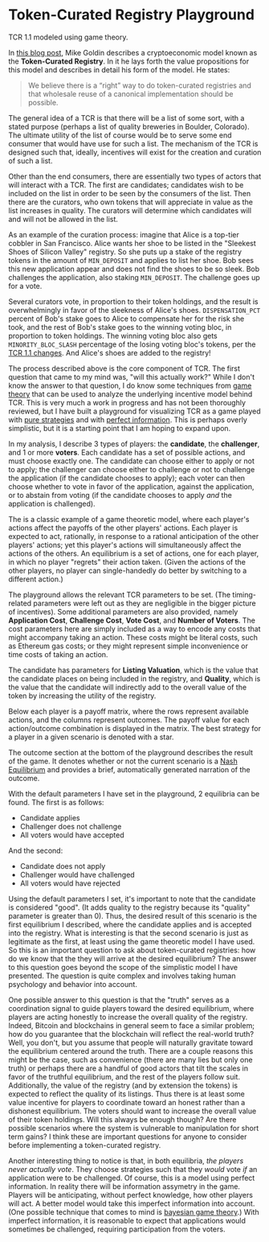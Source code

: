 # Token-Curated Registry Playground
TCR 1.1 modeled using game theory.

In [this blog post](https://medium.com/@ilovebagels/token-curated-registries-1-0-61a232f8dac7), Mike Goldin describes a cryptoeconomic model known as the **Token-Curated Registry**. In it he lays forth the value propositions for this model and describes in detail his form of the model. He states:

> We believe there is a “right” way to do token-curated registries and that wholesale reuse of a canonical implementation should be possible.

The general idea of a TCR is that there will be a list of some sort, with a stated purpose (perhaps a list of quality breweries in Boulder, Colorado). The ultimate utility of the list of course would be to serve some end consumer that would have use for such a list. The mechanism of the TCR is designed such that, ideally, incentives will exist for the creation and curation of such a list.

Other than the end consumers, there are essentially two types of actors that will interact with a TCR. The first are candidates; candidates wish to be included on the list in order to be seen by the consumers of the list. Then there are the curators, who own tokens that will appreciate in value as the list increases in quality. The curators will determine which candidates will and will not be allowed in the list.

As an example of the curation process: imagine that Alice is a top-tier cobbler in San Francisco. Alice wants her shoe to be listed in the "Sleekest Shoes of Silicon Valley" registry. So she puts up a stake of the registry tokens in the amount of `MIN_DEPOSIT` and applies to list her shoe. Bob sees this new application appear and does not find the shoes to be so sleek. Bob challenges the application, also staking `MIN_DEPOSIT`. The challenge goes up for a vote.

Several curators vote, in proportion to their token holdings, and the result is overwhelmingly in favor of the sleekness of Alice's shoes. `DISPENSATION_PCT
` percent of Bob's stake goes to Alice to compensate her for the risk she took, and the rest of Bob's stake goes to the winning voting bloc, in proportion to token holdings. The winning voting bloc also gets `MINORITY_BLOC_SLASH` percentage of the losing voting bloc's tokens, per the [TCR 1.1 changes](https://medium.com/@ilovebagels/token-curated-registries-1-1-2-0-tcrs-new-theory-and-dev-updates-34c9f079f33d). And Alice's shoes are added to the registry!

The process described above is the core component of TCR. The first question that came to my mind was, "will this actually work?" While I don't know the answer to that question, I do know some techniques from [game theory](https://en.wikipedia.org/wiki/Game_theory) that can be used to analyze the underlying incentive model behind TCR. This is very much a work in progress and has not been thoroughly reviewed, but I have built a playground for visualizing TCR as a game played with [pure strategies](https://en.wikipedia.org/wiki/Strategy_%28game_theory%29#Pure_and_mixed_strategies) and with [perfect information](https://en.wikipedia.org/wiki/Perfect_information). This is perhaps overly simplistic, but it is a starting point that I am hoping to expand upon.

In my analysis, I describe 3 types of players: the **candidate**, the **challenger**, and 1 or more **voters**. Each candidate has a set of possible actions, and must choose exactly one. The candidate can choose either to apply or not to apply; the challenger can choose either to challenge or not to challenge the application (if the candidate chooses to apply); each voter can then choose whether to vote in favor of the application, against the application, or to abstain from voting (if the candidate chooses to apply *and* the application is challenged).

The is a classic example of a game theoretic model, where each player's actions affect the payoffs of the other players' actions. Each player is expected to act, rationally, in response to a rational anticipation of the other players' actions; yet this player's actions will simultaneously affect the actions of the others. An equilibrium is a set of actions, one for each player, in which no player "regrets" their action taken. (Given the actions of the other players, no player can single-handedly do better by switching to a different action.)

The playground allows the relevant TCR parameters to be set. (The timing-related parameters were left out as they are negligible in the bigger picture of incentives). Some additional parameters are also provided, namely **Application Cost**, **Challenge Cost**, **Vote Cost**, and **Number of Voters**. The cost parameters here are simply included as a way to encode any costs that might accompany taking an action. These costs might be literal costs, such as Ethereum gas costs; or they might represent simple inconvenience or time costs of taking an action.

The candidate has parameters for **Listing Valuation**, which is the value that the candidate places on being included in the registry, and **Quality**, which is the value that the candidate will indirectly add to the overall value of the token by increasing the utility of the registry.

Below each player is a payoff matrix, where the rows represent available actions, and the columns represent outcomes. The payoff value for each action/outcome combination is displayed in the matrix. The best strategy for a player in a given scenario is denoted with a star.

The outcome section at the bottom of the playground describes the result of the game. It denotes whether or not the current scenario is a [Nash Equilibrium](https://en.wikipedia.org/wiki/Nash_equilibrium) and provides a brief, automatically generated narration of the outcome.

With the default parameters I have set in the playground, 2 equilibria can be found. The first is as follows:
- Candidate applies
- Challenger does not challenge
- All voters would have accepted

And the second:
- Candidate does not apply
- Challenger would have challenged
- All voters would have rejected

Using the default parameters I set, it's important to note that the candidate is considered "good". (It adds quality to the registry because its "quality" parameter is greater than 0). Thus, the desired result of this scenario is the first equilibrium I described, where the candidate applies and is accepted into the registry. What is interesting is that the second scenario is just as legitimate as the first, at least using the game theoretic model I have used. So this is an important question to ask about token-curated registries: how do we know that the they will arrive at the desired equilibrium? The answer to this question goes beyond the scope of the simplistic model I have presented. The question is quite complex and involves taking human psychology and behavior into account.

One possible answer to this question is that the "truth" serves as a coordination signal to guide players toward the desired equilibrium, where players are acting honestly to increase the overall quality of the registry. Indeed, Bitcoin and blockchains in general seem to face a similar problem; how do you guarantee that the blockchain will reflect the real-world truth? Well, you don't, but you assume that people will naturally gravitate toward the equilibrium centered around the truth. There are a couple reasons this might be the case, such as convenience (there are many lies but only one truth) or perhaps there are a handful of good actors that tilt the scales in favor of the truthful equilibrium, and the rest of the players follow suit. Additionally, the value of the registry (and by extension the tokens) is expected to reflect the quality of its listings. Thus there is at least some value incentive for players to coordinate toward an honest rather than a dishonest equilibrium. The voters should want to increase the overall value of their token holdings. Will this always be enough though? Are there possible scenarios where the system is vulnerable to manipulation for short term gains? I think these are important questions for anyone to consider before implementing a token-curated registry.

Another interesting thing to notice is that, in both equilibria, *the players never actually vote*. They choose strategies such that they *would* vote *if* an application were to be challenged. Of course, this is a model using perfect information. In reality there will be information assymetry in the game. Players will be anticipating, without perfect knowledge, how other players will act. A better model would take this imperfect information into account. (One possible technique that comes to mind is [bayesian game theory](https://en.wikipedia.org/wiki/Bayesian_game).) With imperfect information, it is reasonable to expect that applications would sometimes be challenged, requiring participation from the voters.
